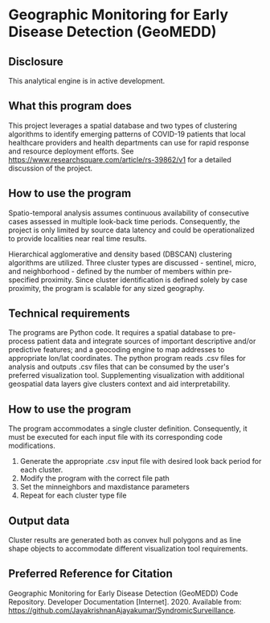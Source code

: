 # Geographic Monitoring for Early Disease Detection (GeoMEDD)

## Disclosure
This analytical engine is in active development.

## What this program does
This project leverages a spatial database and two types of clustering algorithms to identify emerging  patterns of COVID-19 patients that local healthcare providers and health departments can use for rapid response and resource deployment efforts.  See https://www.researchsquare.com/article/rs-39862/v1 for a detailed discussion of the project.

## How to use the program
Spatio-temporal analysis assumes continuous availability of consecutive cases assessed in multiple look-back time periods. Consequently, the project is only limited by source data latency and could be operationalized to provide localities near real time results.

Hierarchical agglomerative and density based (DBSCAN) clustering algorithms are utilized.  Three cluster types are discussed - sentinel, micro, and neighborhood - defined by the number of members within pre-specified proximity.  Since cluster identification is defined solely by case proximity, the program is scalable for any sized geography.

## Technical requirements
The programs are Python code.  It requires a spatial database to pre-process patient data and integrate sources of important descriptive and/or predictive features; and a geocoding engine to map addresses to appropriate lon/lat coordinates.  The python program reads .csv files for analysis and outputs .csv files that can be consumed by the user's preferred visualization tool.  Supplementing visualization with additional geospatial data layers give clusters context and aid interpretability.

## How to use the program
The program accommodates a single cluster definition.  Consequently, it must be executed for each input file with its corresponding code modifications.

1. Generate the appropriate .csv input file with desired look back period for each cluster.
2. Modify the program with the correct file path
3. Set the minneighbors and maxdistance parameters
4. Repeat for each cluster type file

## Output data
Cluster results are generated both as convex hull polygons and as line shape objects to accommodate different visualization tool requirements.

## Preferred Reference for Citation
Geographic Monitoring for Early Disease Detection (GeoMEDD) Code Repository. Developer Documentation [Internet]. 2020. Available from: https://github.com/JayakrishnanAjayakumar/SyndromicSurveillance.
